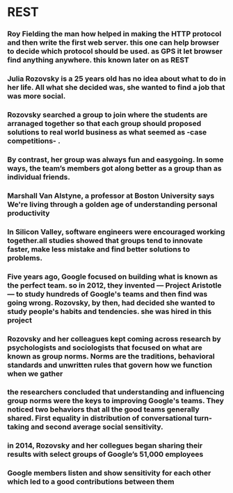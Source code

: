 # REST
### Roy Fielding the man how helped in making the HTTP protocol and then write the first web server. this one can help browser to decide which protocol should be used. as GPS it let browser find anything anywhere. this known later on as REST
### Julia Rozovsky is a 25 years old has no idea about what to do in her life. All what she decided was, she wanted to find a job that was more social.
### Rozovsky searched a group to join where the students are arranaged together so that each group should proposed solutions to real world business as what seemed as -case competitions- .
### By contrast, her group was always fun and easygoing. In some ways, the team’s members got along better as a group than as individual friends.
### Marshall Van Alstyne, a professor at Boston University says **We're living through a golden age of understanding personal productivity**
### In Silicon Valley, software engineers were encouraged working together.all studies showed that groups tend to innovate faster, make less mistake and find better solutions to problems.
### Five years ago, Google focused on building what is known as the perfect team. so in 2012, they invented — Project Aristotle — to study hundreds of Google's teams and then find was going wrong. Rozovsky, by then, had decided she wanted to study people's habits and tendencies. she was hired in this project
### Rozovsky and her colleagues kept coming across research by psychologists and sociologists that focused on what are known as **group norms**. Norms are the traditions, behavioral standards and unwritten rules that govern how we function when we gather
### the researchers concluded that understanding and influencing group norms were the keys to improving Google's teams. They noticed two behaviors that all the good teams generally shared. First **equality in distribution of conversational turn-taking** and second **average social sensitivity**.
### in 2014, Rozovsky and her collegues began sharing their results with select groups of Google’s 51,000 employees
### Google members listen and show sensitivity for each other which led to a good contributions between them


